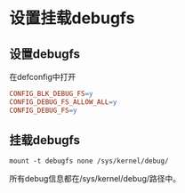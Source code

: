 # 设置挂载debugfs

## 设置debugfs

在defconfig中打开 

```makefile
CONFIG_BLK_DEBUG_FS=y 
CONFIG_DEBUG_FS_ALLOW_ALL=y 
CONFIG_DEBUG_FS=y
```

## 挂载debugfs

`mount -t debugfs none /sys/kernel/debug/`

所有debug信息都在/sys/kernel/debug/路径中。
